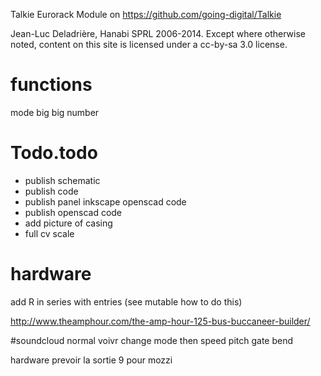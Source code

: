 Talkie Eurorack Module on https://github.com/going-digital/Talkie 

Jean-Luc Deladrière, Hanabi SPRL 2006-2014. Except where otherwise noted, content on this site is licensed under a cc-by-sa 3.0 license.
# functions
mode big big number

# Todo.todo
* publish  schematic
* publish  code
* publish panel inkscape openscad code
* publish  openscad code
* add picture of casing 
* full cv scale
# hardware
add R in series with entries (see mutable how to do this)

http://www.theamphour.com/the-amp-hour-125-bus-buccaneer-builder/


#soundcloud
normal voivr
change mode
then speed
pitch
gate
bend

hardware prevoir la sortie 9 pour mozzi


